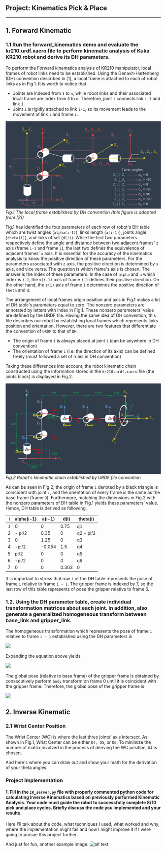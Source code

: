 ## Project: Kinematics Pick & Place
---

[//]: # (Image References)

[image1]: ./misc_images/kr210_DH_convention.png
[image2]: ./misc_images/kr210_urdf.PNG
[image3]: ./misc_images/misc2.png

## 1. Forward Kinematic
### 1.1 Run the forward_kinematics demo and evaluate the kr210.urdf.xacro file to perform kinematic analysis of Kuka KR210 robot and derive its DH parameters.

To perform the Forward kinematics analysis of KR210 manipulator, local frames of robot links need to be established. Using the Denavit-Hartenberg (DH) convention described in [1], a local frame is attached to each of robot links as in Fig.1. It is worth to notice that  
* Joints are indexed from `1` to `n`, while robot links and their associated local frame are index from `0` to `n`. Therefore, joint `i` connects link `i-1` and link `i`.
* Joint `i` is rigidly attached to link `i-1`, so its movement leads to the movement of link `i` and frame `i`.

![alt text][image1]
*Fig.1 The local frame established by DH convention (this figure is adopted from [2])*

Fig.1 has identified the four parameters of each row of robot's DH table which are twist angles (`alpha(i-1)`), links length (`a(i-1)`), joints angle (`theta(i)`), and links offset (`d(i)`). While the first two parameters respectively define the angle and distance between two adjacent frames' `z` axis (frame `i-1` and frame `i`), the last two defines the equivalence of adjacent frames' `x` axis. It is essential for the accuracy of the kinematics analysis to know the positive direction of these parameters. For the parameters associated with z axis, the positive direction is determined by x axis, and vice versa. The question is which frame's axis is chosen. The answer is the index of these parameters. In the case of `alpha` and `a` which index is `i-1`, the `x(i-1)` axis of frame `i-1` defines their positive direction. On the other hand, the `z(i)` axis of frame `i` determines the positive direction of `theta` and `d`.  

The arrangement of local frames origin position and axis in Fig.1 makes a lot of DH table's parameters equal to zero. The nonzero parameters are annotated by letters with index in Fig.1. These nonzero parameters' value are defined by the URDF file. Having the same idea of DH convention, this file describes our robot by establishing local frames which represents links position and orientation. However, there are two features that differentiate the convention of `URDF` to that of `DH`.
* The origin of frame `i` is always placed at joint `i` (can be anywhere in DH convention)
* The orientation of frame `i` (i.e. the direction of its axis) can be defined freely (must followed a set of rules in DH convention)

Taking these differences into account, the robot kinematic chain constructed using the information stored in the `kr210.urdf.xacro` file (the joints block) is displayed in Fig.2.

![alt text][image2]
*Fig.2 Robot's kinematic chain established by URDF file convention*

As can be seen in Fig.2, the origin of frame `i` denoted by a black triangle is coincident with joint `i`, and the orientation of every frame is the same as the base frame (frame `0`). Furthermore, matching the dimensions in Fig.2 with the nonzero parameters of DH table in Fig.1 yields these parameters' value. Hence, DH table is derived as following,          

i | alpha(i-1) | a(i-1) | d(i) | theta(i)
--- | --- | --- | --- | ---
1 | 0 | 0 | 0.75 | q1
2 | - pi/2 | 0.35 | 0 | q2 - pi/2
3 | 0 | 1.25 | 0 | q3
4 |  -pi/2 | -0.054 | 1.5 | q4
5 | pi/2 | 0 | 0 | q5
6 | -pi/2 | 0 | 0 | q6
7 | 0 | 0 | 0.303 | 0

It is important to stress that row `i` of the DH table represents the pose of frame `i` relative to frame `i - 1`. The gripper frame is indexed by 7, so the last row of this table represents of pose the gripper relative to frame 6.

### 1.2. Using the DH parameter table, create individual transformation matrices about each joint. In addition, also generate a generalized homogeneous transform between base_link and gripper_link.

The homogeneous transformation which represents the pose of frame `i` relative to frame `i - 1` established using the DH parameters is

<img src="http://latex.codecogs.com/svg.latex?_{i}^{i-1}\textrm{T} = R_X(\alpha_{i-1})D_X(a_{i-1})R_Z(\theta_i)D_Z(d_i)" border="0"/>

Expanding the equation above yields

<img src="http://latex.codecogs.com/svg.latex?_{i}^{i-1}\textrm{T} = \begin{bmatrix}
c\theta_i &-s\theta_i  &0  &a_{i-1} \\
 s\theta_ic\alpha_{i-1} &c\theta_ic\alpha_{i-1}  &-s\alpha_{i-1}  &-s\alpha_{i-1}d_i \\
 s\theta_is\alpha_{i-1} &c\theta_is\alpha_{i-1}  &c\alpha_{i-1}  &c\alpha_{i-1}d_i \\
 0 &0  &0  &1
\end{bmatrix}" border="0"/>

The global pose (relative to base frame) of the gripper frame is obtained by consecutively perform `body` transform on frame 0 until it is coincident with the gripper frame. Therefore, the global pose of the gripper frame is

<img src="http://latex.codecogs.com/svg.latex?_{G}^{0}\textrm{T} = _{1}^{0}\textrm{T}\:_{2}^{1}\textrm{T}\: \cdots\: _{6}^{5}\textrm{T}\:_{G}^{6}\textrm{T}" border="0" />   

## 2. Inverse Kinematic
### 2.1 Wrist Center Position
The Wrist Center (WC) is where the last three joints' axis intersect. As shown in Fig.1, Wrist Center can be either `O4, O5`, or `O6`. To minimize the number of matrix involved in the process of deriving the WC position, `O4` is chosen.

And here's where you can draw out and show your math for the derivation of your theta angles.


### Project Implementation

#### 1. Fill in the `IK_server.py` file with properly commented python code for calculating Inverse Kinematics based on previously performed Kinematic Analysis. Your code must guide the robot to successfully complete 8/10 pick and place cycles. Briefly discuss the code you implemented and your results.


Here I'll talk about the code, what techniques I used, what worked and why, where the implementation might fail and how I might improve it if I were going to pursue this project further.  


And just for fun, another example image:
![alt text][image3]
